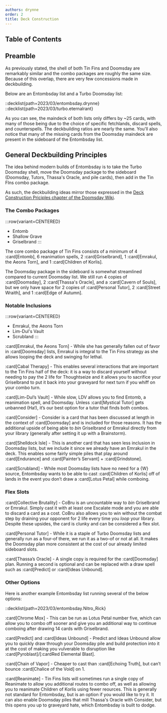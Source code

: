 ```yaml
---
authors: drynne
order: 2
title: Deck Construction
---
```


## Table of Contents

## Preamble

As previously stated, the shell of both Tin Fins and Doomsday are remarkably similar and the combo packages are roughly the same size. Because of this overlap, there are very few concessions made in deckbuilding.

Below are an Entombsday list and a Turbo Doomsday list:

::decklist{path=2023/03/entombsday.drynne}
::decklist{path=2023/03/turbo.eternalrant}

As you can see, the maindeck of both lists only differs by ~25 cards, with many of those being due to the choice of specific fetchlands, discard spells, and counterspells. The deckbuilding ratios are nearly the same. You'll also notice that many of the missing cards from the Doomsday maindeck are present in the sideboard of the Entombsday list.

## General Deckbuilding Principles

The idea behind modern builds of Entombsday is to take the Turbo Doomsday shell, move the Doomsday package to the sideboard (Doomsday, Tutors, Thassa's Oracle, and pile cards), then add in the Tin FIns combo package.

As such, the deckbuilding ideas mirror those expressed in the [Deck Construction Priciples chapter of the Doomsday Wiki](/markdown/chapters/meandeck/deck-construction).

### The Combo Packages

:::row{variant=CENTERED}
- Entomb
- Shallow Grave
- Griselbrand
:::

The core combo package of Tin Fins consists of a minimum of 4 :card[Entomb], 6 reanimation spells, 2 :card[Griselbrand], 1 :card[Emrakul, the Aeons Torn], and 1 :card[Children of Korlis]. 

The Doomsday package in the sideboard is somewhat streamlined compared to current Doomsday list. We still run 4 copies of :card[Doomsday], 2 :card[Thassa's Oracle], and a :card[Cavern of Souls], but we only have space for 2 copies of :card[Personal Tutor], 2 :card[Street Wraith], and 1 :card[Edge of Autumn].

### Notable Inclusions

:::row{variant=CENTERED}
- Emrakul, the Aeons Torn
- Lim-Dul's Vault
- Scrubland
:::

:card[Emrakul, the Aeons Torn] - While she has generally fallen out of favor in :card[Doomsday] lists, Emrakul is integral to the Tin Fins strategy as she allows looping the deck and swinging for lethal.

:card[Cabal Therapy] - This enables several interactions that are important to the Tin Fins half of the deck: it is a way to discard yourself without needing to pay the 2 life for Thoughtseize and it allows you to sacrifice your Griselbrand to put it back into your graveyard for next turn if you whiff on your combo turn.

:card[Lim-Dul’s Vault] - While slow, LDV allows you to find Entomb, a reanimation spell, and Doomsday. Unless :card[Mystical Tutor] gets unbanned (Ha!), it’s our best option for a tutor that finds both combos.

:card[Consider] - Consider is a card that has been discussed at length in the context of :card[Doomsday] and is included for those reasons. It has the additional upside of being able to *bin* Griselbrand or Emrakul directly from your library (generally after setting it up with a Brainstorm).

:card[Shelldock Isle] - This is another card that has seen less inclusion in Doomsday lists, but we include it since we already have an Emrakul in the deck. This enables some fairly simple piles that play around :card[Endurance] and :card[Painter’s Servant] + :card[Grindstone].

:card[Scrubland] - While most Doomsday lists have no need for a {W} source, Entombsday wants to be able to cast :card[Children of Korlis] off of lands in the event you don’t draw a :card[Lotus Petal] while comboing. 

### Flex Slots

:card[Collective Brutality] - CoBru is an uncountable way to *bin* Griselbrand or Emrakul. Simply cast it with at least one Escalate mode and you are able to discard a card as a cost. CoBru also allows you to win without the combat step by draining your opponent for 2 life every time you *loop* your library. Despite these upsides, the card is clunky and can be considered a flex slot.

:card[Personal Tutor] - While it is a staple of Turbo Doomsday lists and generally run as a four-of there, we run it as a two-of or not at all. It makes the Doomsday plan more consistent at the cost of our already limited sideboard slots.

:card[Thassa’s Oracle] - A single copy is required for the :card[Doomsday] plan. Running a second is optional and can be replaced with a draw spell such as :card[Predict] or :card[Ideas Unbound].

### Other Options

Here is another example Entombsday list running several of the below options:

::decklist{path=2023/03/entombsday.Nitro_Rick}

:card[Chrome Mox] - This can be run as Lotus Petal number five, which can allow you to combo off sooner and give you an additional way to continue comboing after drawing 14 cards with Griselbrand.

:card[Predict] and :card[Ideas Unbound] - Predict and Ideas Unbound allow you to quickly draw through your Doomsday pile and build protection into it at the cost of making you vulverable to disruption like :card[Pyroblast]/[:cardRed Elemental Blast].

:card[Chain of Vapor] - Cheaper to cast than :card[Echoing Truth], but can’t bounce :card[Chalice of the Void] on 1.

:card[Reanimate] - Tin Fins lists will sometimes run a single copy of Reanimate to allow you additional routes to combo off, as well as allowing you to reanimate Children of Korlis using fewer reources. This is generally not standard for Entombsday, but is an option if you would like to try it. It can also enable Doomsday piles that mill Thassa's Oracle with Consider, but this opens you up to graveyard hate, which Entombsday is built to dodge.